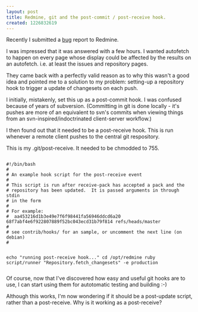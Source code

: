 ```yaml
--- 
layout: post
title: Redmine, git and the post-commit / post-receive hook.
created: 1226832619
---
```

Recently I submitted a <a href='http://www.redmine.org/issues/show/2192'>bug</a> report to Redmine.

I was impressed that it was answered with a few hours.  I wanted autofetch to happen on every page whose display could be affected by the results on an autofetch.  i.e. at least the issues and repository pages.

They came back with a perfectly valid reason as to why this wasn't a good idea and pointed me to a solution to my problem: setting-up a repository hook to trigger a update of changesets on each push.

I initially, mistakenly, set this up as a post-commit hook.  I was confused because of years of subversion.  (Committing in git is done locally - it's pushes are more of an equivalent to svn's commits when viewing things from an svn-inspired/indoctrinated client-server workflow.)

I then found out that it needed to be a post-receive hook.  This is run whenever a remote client pushes to the central git respository.

This is my .git/post-receive.  It needed to be chmodded to 755.

<code>
#!/bin/bash
#
# An example hook script for the post-receive event
#
# This script is run after receive-pack has accepted a pack and the
# repository has been updated.  It is passed arguments in through stdin
# in the form
#  <oldrev> <newrev> <refname>
# For example:
#  aa453216d1b3e49e7f6f98441fa56946ddcd6a20 68f7abf4e6f922807889f52bc043ecd31b79f814 refs/heads/master
#
# see contrib/hooks/ for an sample, or uncomment the next line (on debian)
#

echo "running post-receive hook..."
cd /opt/redmine
ruby script/runner "Repository.fetch_changesets" -e production


</code>
Of course, now that I've discovered how easy and useful git hooks are to use, I can start using them for autotomatic testing and building :-)

Although this works, I'm now wondering if it should be a post-update script, rather than a post-receive.  Why is it working as a post-receive?  
